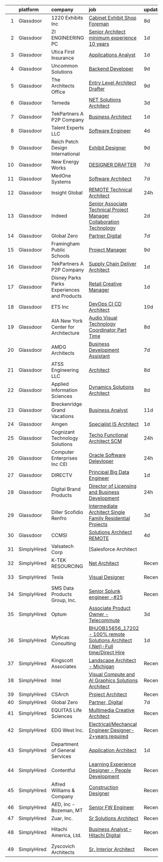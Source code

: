 

|    | platform    | company                                      | job                                                                                                                                                                                                                                                                                                                                                                                                                                                                                                                                                                                                                                                                                                                                                                                                                                                                                                                                                                                                                                                                                                                                                                                                                                                  | update_time   | location                     |
|---:|:------------|:---------------------------------------------|:-----------------------------------------------------------------------------------------------------------------------------------------------------------------------------------------------------------------------------------------------------------------------------------------------------------------------------------------------------------------------------------------------------------------------------------------------------------------------------------------------------------------------------------------------------------------------------------------------------------------------------------------------------------------------------------------------------------------------------------------------------------------------------------------------------------------------------------------------------------------------------------------------------------------------------------------------------------------------------------------------------------------------------------------------------------------------------------------------------------------------------------------------------------------------------------------------------------------------------------------------------|:--------------|:-----------------------------|
|  1 | Glassdoor   | 1220 Exhibits  Inc                           | [Cabinet Exhibit Shop Foreman](https://www.glassdoor.com/partner/jobListing.htm?pos=117&ao=1110586&s=58&guid=0000018229d75fc0b4856a2a6705738b&src=GD_JOB_AD&t=SR&vt=w&ea=1&cs=1_6ced2f8b&cb=1658559357327&jobListingId=1008006158755&cpc=009A9C8147DF705D&jrtk=3-0-1g8ktenvc2beo001-1g8kteo00g4er800-b21c6ef8e0bd4fb3--6NYlbfkN0ChR5OwKRzSjn4PZW_tdiI_RimKRiFp-6lwJSLGblFx0-eNfBUs7pMHSz4G_8hfQqqNEjT2S7HZc5zf5Ugwnd38lAKfvYsDH0--fZ99Od_pFwOM9F0Vx5yUfJtHS_MTZrDheS6RmcDx0THJs_qLqdzPWaHRFelnwkQwz4Hzn_82CXSV07k9_eAwP8IV9Ql2cYzhhRyAPDNk8LdMFiRTVzTC3AGb_OQc_nwN2BuzRU-Ci1yFjTAaorp_LKvF2VP108zLbYbLfmTgU9tlAgjqlHHaAAJsf6MKqXTTlexaRQW2QJGKynU3q__yFhdzCLn8r5UOL2U886-AEm9r7LW5Ekx_w_rX11vek2MvZUviMDOtta3veArfHrhoqoc1XwSm_59ewfCoJExUYxq75R_Jw1VO_QjwK4CHnh5WWZui80NdxFlTGfjhTYwxzWHhdxFiPaARv979JAbyEMOWhwqjP9HjnAud0Cs-Y5oPNIa2jo9feJLNw1iIqV4H2UAd559hLxtw3n7KvhNjMQ%3D%3D)                                                                                                                                                                                                                                                                                                                                                                  | 8d            | Nashville, TN                |
|  2 | Glassdoor   | ZI ENGINEERING PC                            | [Senior Architect  minimum experience  10 years ](https://www.glassdoor.com/partner/jobListing.htm?pos=101&ao=1110586&s=58&guid=0000018229d75fc0b4856a2a6705738b&src=GD_JOB_AD&t=SR&vt=w&ea=1&cs=1_3d0120f7&cb=1658559357325&jobListingId=1008019211242&cpc=00118EE41D8EAABE&jrtk=3-0-1g8ktenvc2beo001-1g8kteo00g4er800-bef18f2f8f61290a--6NYlbfkN0DovPZ7dur9rf70B8KJIWgLP46ELDJBflh3gJqQaHC8Sb4BMpxiJpjoxSObfJ6LI4FYD1xemCgjkmvWW6a8xJBjtPCPUUXQ2NG8Yq4VduGZwwSvw_GCXqC5AqCPJznMU0lakOlx3gWcFLE523lBGczvfrqDjUVcOZFTwVRISHcOZ1glB-J6yUT6egOZQZ7a7nUyCrNDXQkPjNdetkAAXSWZZ_Cr0EqTgTV1tjmdssDB5RoeQ2CtVWR-GZODRjQbGExlfILEsVUvkl6mOvAUx0dxkVOc3wjtuxtX3qQkZlc9PS69geoksYLw85DGwcmwItF_S32brxSy_CsR7d5qJh0xLbaS11wKL0kjAMI3RvHzptCZr9lkdtB_tuKtsJCmNc3ep_SYS9CSAD3GZVlO65szy-7kISETEX4j1XjF2rgtPRDMWccKIcxrbicBtSAdARtrXF5PwRtWtlPkWv6hsYuIcXKQuhjyfl7WPD-gYlitIO8NBxqIWTUNhEK2ckJK3Jt2bKYcYkkRVSk-xsHRx7jufWZHBthDjQrez1FY_J0Ewg%3D%3D)                                                                                                                                                                                                                                                                                                               | 1d            | New York, NY                 |
|  3 | Glassdoor   | Utica First Insurance                        | [Applications Analyst](https://www.glassdoor.com/partner/jobListing.htm?pos=122&ao=1110586&s=58&guid=0000018229d75fc0b4856a2a6705738b&src=GD_JOB_AD&t=SR&vt=w&ea=1&cs=1_767a3f41&cb=1658559357328&jobListingId=1008019924962&cpc=9DC6E4D8324653EE&jrtk=3-0-1g8ktenvc2beo001-1g8kteo00g4er800-7e84518c982e006d--6NYlbfkN0Bffg0f41A38_3i79455_SJDbT6jTOuxA99SAZbd3AlaUoR1nGvFOoMTLKn9jx4L-5w7n08uQxxyaXNbOZ_r_kaWJakfx4IZkHaJ_4RONY_gsDrQiWYKA-LbOeZ8VDtbEmAzorm2aYd_vqLRbw8nEasF5XEHhYlqOUTe988buzTuYp7-ZGWolXFlE9u_U--q9vUcvrJmtCMrbxj8lKbUeCKkCl60yHlqkO8GUkRIbYL6Y6LvIKbegZTAPnjQpeht6AQr4z5i7VT3b1ZDTUcHCkLOReknMte5gIoZ5Z7IWhqzv4SHb5kYZJW9YVIjdhN4DFtLx9IyyctpzkfKCkO-Nz9dzCE-US4Vtcz8A4Tf5i8XCbpyk0KDkqJQTlGIsl27B75NTAkoBwTsd6qprdW_qbSkNI-bt2Zt7J2auB6kDd91zvhZVAZacXSSXKCboPbJzkOW6llyvl9j7Cm9JPZzCrnkZVRN9YGbSqX-dkFp1RSlr_IYlaxdj5XA1t3g7T5kTI%3D)                                                                                                                                                                                                                                                                                                                                                                                        | 1d            | Remote                       |
|  4 | Glassdoor   | Uncommon Solutions                           | [Backend Developer](https://www.glassdoor.com/partner/jobListing.htm?pos=110&ao=1110586&s=58&guid=0000018229d75fc0b4856a2a6705738b&src=GD_JOB_AD&t=SR&vt=w&ea=1&cs=1_4fe780f8&cb=1658559357326&jobListingId=1008002904162&cpc=D2A6DBF304636DC4&jrtk=3-0-1g8ktenvc2beo001-1g8kteo00g4er800-b54aa2b04a64bbdb--6NYlbfkN0D5EoDI19pzLD_ZoAvoqM1-O9qeTV9KvYbDAr1-bMzVcQf2IFddxPxdEPPJGSEwxSzgFXCbmD9DPT01RneWWpIcuzmIZtQ5VurEbBwDoRVXj3NyvxrFUXGglOaqhEtZiGOLivxTI9oOO6KRhZKg-oEXNkegqYZAAKnK9lZdtNlvm8izggpcUwoGfuIkQWQk9_-Y-z5vFQsluD5EAsvVJhF8WOv66eZ5Izdh27umARl_PiT_JyQTN0c8ERRvwnKuAIaCd8sYEVxCtqPhW4CJbhaPLvrZaNuYVQ5OJh8qAM5O0fqZRvBRZrJzIwH4LYHiddipVi6n56A1hMXBB3xoAkJUXSa_PsTX6eUZ67mtliL4lBLEWi-j33eRncuqZDRR135qoNjT9ULFaCtADH5_Jd5GQcmiVa7zfDGoV-XsKkafTxuz53qyZBPv2kNMVaScoySC6StGnqIkYLnmaV01XWJI2ozUfn0EsnOM3onWDqS_gGnL3UG_p3qB02vuQBAdmj8%3D)                                                                                                                                                                                                                                                                                                                                                                                           | 9d            | Greenwood Village, CO        |
|  5 | Glassdoor   | The Architects Office                        | [Entry Level Architect Drafter](https://www.glassdoor.com/partner/jobListing.htm?pos=113&ao=1110586&s=58&guid=0000018229d75fc0b4856a2a6705738b&src=GD_JOB_AD&t=SR&vt=w&ea=1&cs=1_1876f8f1&cb=1658559357327&jobListingId=1008002729480&cpc=8795CF9063CD573D&jrtk=3-0-1g8ktenvc2beo001-1g8kteo00g4er800-f1dda27ba3c1cc75--6NYlbfkN0CMAjIZiuNkZieelvDWmU8uZNthuAKSu_eJ-FL8ywbp2CXUUqSScE2qT5vy6Cv4mUhU-d6zdR_AtMWvtRmPgLfrl3w38NlI9AfwLCv69PJc2aL6bAWUlcLqlwixo_RgY8cIJ4VvL3dEZdse2vQ0phgCK6TNN0yZkNiXr0jplOAi-YTA7egnLk8_iYtQvXEdXJHXyK1cKsxJlR5xV_mcGkXx8ui6zRWXTKDmztkLCy15n015LSymb5OMhiDTQsh-uXlPvL8T7YIWbKvyNAhQf4i1tGqgp_NJJAoI864t3IGQhn6afoYAlgGyB4_jnS8sm7Smg-r9wBzZrz5Vlz1u9qUTwuu2oe-FFRISL9Ph864W7QGBiVEpC3xZgvK371DFKGHVj1ZfWcdNF26dSXmN1mRL-sUYYnCl9UhQk2S14vL-9Ra1I8j2pPOGG1KbfWgDsxKGiX-Z_iGxKKrt8RV309mhnZlpr9fzBew6tPazUBphzPcCtx7H9cSGR_DyEFntQ-M%3D)                                                                                                                                                                                                                                                                                                                                                                               | 9d            | California                   |
|  6 | Glassdoor   | Temeda                                       | [ NET Solutions Architect](https://www.glassdoor.com/partner/jobListing.htm?pos=107&ao=1110586&s=58&guid=0000018229d75fc0b4856a2a6705738b&src=GD_JOB_AD&t=SR&vt=w&ea=1&cs=1_8f5d814e&cb=1658559357325&jobListingId=1008015146733&cpc=C5C93DE40C8A001B&jrtk=3-0-1g8ktenvc2beo001-1g8kteo00g4er800-9d5d3ecab53cc471--6NYlbfkN0Cdyrb_-SYpjIsC7ShR4LTJruqxAexHI1Km_0W0EzpI0e4uRdYa2eAJHNqalXmTdxuTnp-A_6SIixZOlWcDWI90nUctzELc9FqA6bp_mnYnqkp-5cG07Ufl5xp6frai2kbfiW9ts5BzrYKatqeVXFcyqDE6lyA_GijhuNcco_YdpX6xGYn8p9_EX9g200HK70GP30kB4qCAU3kK0e_xoh8touMQjDocFeRPq4xYld9NxcbuYOes6KMOuhE4YpnG82ucd8baFzlHcV-b6C7nK8ga6dmL7xtSWAomDaBefIVZnLfM2P9QifoH90j1fgq1oi7cbwbFY0_bUtp0INnM4dnvV_5RygFrbVemG0ooIEz22a_Un7ySH-TmxVOOsbFIt2omehI5G2e27S8k9aXlqweEcmHWF8CRTXMaVTMD0PmZy1nTnRIyzz1rJUa8Tm7hAT_nVIBQrY26zorp64xLzQAd4BJb_FyeZr0OPh6jXRXxXR4fIDETBpkmhsXLKPmyCBaWcNZNiL4eTg%3D%3D)                                                                                                                                                                                                                                                                                                                                                                      | 3d            | Remote                       |
|  7 | Glassdoor   | TekPartners  A P2P Company                   | [Business Architect](https://www.glassdoor.com/partner/jobListing.htm?pos=115&ao=1110586&s=58&guid=0000018229d75fc0b4856a2a6705738b&src=GD_JOB_AD&t=SR&vt=w&cs=1_836dca6a&cb=1658559357326&jobListingId=1008019293684&cpc=5FEB1BEB8E14EF52&jrtk=3-0-1g8ktenvc2beo001-1g8kteo00g4er800-d442eb003966ee14--6NYlbfkN0CHpOIvs3qZo8sagDiUAvu-_P6y0GixwKP-GGMf9GPFgZwW1N9K8rceHdSLs2uRMTQGDYpeo6DIURCf00wWAx1ZwUAXYXvfHI639lqKTT526H27FKkosMHOX6zkQWVAq3pzP4BqjFD9CnmPIRPxvdG0caluNYfsiOHpwlvpWe4HxSL0XhiHup4A8b1s2WYpsUrdXiY-7KihvsLvSt327GWqeVe6F4QJB6PhBGTni61FClpRpvIekDuqFTEuvR28kl0g1KCERVJay7MQ-5cCLcXYAep_blra6POCply5o-0M_o4PKhFHKY4pd9soCXHPlpCFN_QUHCTjZ0JQUdJ3N_jSJy2U9QWX_SS84BajxpDDQziRr2x81sP-hUwqdE0ummABYfoSQPjKY5VyMOIGQVDeW0XWKYdd4bnmj-vSLP-R0-cXcE7s910id5_mHf4eDY0XD-VQJhAjg6GlmYayVlfrqOqGF4jcL7DDHu0wTjgbTn5K52ORPitoJ8vMTwTCJhP3Et7rbigpm_5SncKtlU1Myx0stVYIK9Sq0wK5TDIGx7thJ6DQ3qJmDVN4JDOkKKynHP4MI3OXHM4DU5hO7wWeeqhfFkBN9-04LT3UWHyOdUFozZjE30ugnuZ8lTlJ8XPnF-O5J1UORS7CTowdT5pxy4jpJAUMdCMuLR7YXCU-jiaRRhBxJAuDQHYZJNGjdxaFhkjdXaPUNDP7INmCZgdCxVRIQCHqW6vUksoQvgpDokZjUktIPk-nG3VR_N1aVu7ZHYtLBpcX3ydLcNi2ZDOAR8AHhBDXYdoPUpUoM1Y1QyVJ5vOiYyzgRRVISMfL_O-w5FCnwBOrGraDFL6Xu04GrtlN5qFJhqB9wCBTecq-R5X-4Q4QI5FK)             | 1d            | Miami, FL                    |
|  8 | Glassdoor   | Talent Experts LLC                           | [Software Engineer](https://www.glassdoor.com/partner/jobListing.htm?pos=112&ao=1110586&s=58&guid=0000018229d75fc0b4856a2a6705738b&src=GD_JOB_AD&t=SR&vt=w&ea=1&cs=1_c8f056f0&cb=1658559357326&jobListingId=1008012280575&cpc=CA5E2B5B7F82281C&jrtk=3-0-1g8ktenvc2beo001-1g8kteo00g4er800-0cd020f5639af4c2--6NYlbfkN0APToHrk7ILONyRglvlT3LJMO76dZGJsKlG8WQjsY8Cq8sfDFa7YMJqRZHf6b2fauPj3gZezhjxLT-DuF8vZLuwZEnCyZyfC0p5bF0vQqRueZ5g6y9ftlcz0pgUK_OLAJo2_BtTYO2dEmzO9dTtdhpd59vuAmmznlR7V5veymu9VT_zvjua12vKew_2JvQ3oBjaCiqfJE3XZTUFmR28gO5ia1UnYlU1RU4J_5MXgpwtf2_FH3DZ3okZd_k0uBDNjOVx11SdyzGjuWqQWpkxLkRoCSMokb6GRp2duw1b159c-9XAWLjAQB4F-_kmSkTjMnzO61u30tS_ewpGutcbg0KaAyjj2IcM6IcrUcEVMDS2zGYIGY1Y9QFl_VEG9NJmwERsE-xpYLpExF2CZp0rVpu9srweCXtQKfzGLxwzEkNURqFVRCq4_5oAbwOtLfEISHtJuWWs7aLuUxV86ybCV_RibCITNdp40r4ZqfunjPdyTu3oekqa1rBRkzwFiTKsTwy5xRLjXPsK2Q%3D%3D)                                                                                                                                                                                                                                                                                                                                                                             | 4d            | San Diego, CA                |
|  9 | Glassdoor   | Reich Petch Design International             | [Exhibit Designer](https://www.glassdoor.com/partner/jobListing.htm?pos=121&ao=1110586&s=58&guid=0000018229d75fc0b4856a2a6705738b&src=GD_JOB_AD&t=SR&vt=w&ea=1&cs=1_44da5d5a&cb=1658559357328&jobListingId=1008002938812&cpc=59DEFF8D475298C3&jrtk=3-0-1g8ktenvc2beo001-1g8kteo00g4er800-3b5b7d28d0157a80--6NYlbfkN0AzDkwE1E6nFtjvvvc7BqCxawePj4p5F5Tpa-icpHS7yI1-CjxT_KXQYOVUQT_0dY0vCULujJzTncjbwiIzoH-koxOr7zJXgvIxjTsITWJ3JeHuXqEz5NuacEMkK1_BWBvQFI2sdlgpm-v1MDJ1NMri5mPZccDd5YL8bESDpYGHhCBSuQ89nx4Ag7HlTKZBfmZxP2259Zq0gkm-n7a3yyeb_D2MpEblsOunYSpoCvTceJlFpfzD0UVRJXWmbK9lj6iCnb2Z7WnRUvRUAnSrLkYSq_4RqdLQNrCPRASDSlm5tudjfdNFV6VfWLyRLCmkjKzHPT8JJxVBLiWizv5JX4bO7tb1pFirqgtLokiqqnZbICTpKM3rXrH5NLhAUeENEdywrF25GK5cKcEt1tR4YYcKiM4FYx7QJEyF_oFgZnNDZH59aIGJ6EmBpAmEttWDH8uZMZb4QZqkujLiZhub1aBcykN9DYAHVcCz0E_tFnLnh3-OeN0vsYYh)                                                                                                                                                                                                                                                                                                                                                                                                          | 9d            | New York, NY                 |
| 10 | Glassdoor   | New Energy Works                             | [DESIGNER   DRAFTER](https://www.glassdoor.com/partner/jobListing.htm?pos=119&ao=1110586&s=58&guid=0000018229d75fc0b4856a2a6705738b&src=GD_JOB_AD&t=SR&vt=w&ea=1&cs=1_c9ac56aa&cb=1658559357328&jobListingId=1008008587077&cpc=7095061949A44974&jrtk=3-0-1g8ktenvc2beo001-1g8kteo00g4er800-63afbff12434c86d--6NYlbfkN0Co2mOCTdSb4yM6dAqyqlKr5unScLEVDs_lb1B4ncCrDjmC2hJze64mf_VpEUq8UN7PBq-lUrN7VqaoyFr_BenKVl_OoViztK4fyhXnQaNGtARduA1aYVGXRUPbgmU8Mp9ZYZEMt2qVhdNt7KkxAr5o-x0DH4vQiPf2V3rtEXN_QD4po5oViIDTyrdqSxxAc7eOdFadN4yMwqlr-PLTC4sQVouyK8oP4ZB10yzS34SfSz6LR6NoVZOtpwxOqz8tnOR6e5DoWIEj9xSWGYwXHNCGS66cWjb8HysTaA37CDDrnQCMrza4YkbmIXPwkRzq0ThKTEvHFmUWszoka8_brqNxJyezHiQONF9pi0kBeynVpsRlkJJUfRyzGU3YAmoVLnNbYdF5CC63u-65KaK9NQ0-pX6F4fbk-UTpXjQcXuDfbUNkT9HVplNf5KXzYkRvn5sQYF94R1uuEZzKB9zEX0PE2YR06Lzl2fOOqHCpkRdKMG-uzR2kuZMSnRIYjVAWHJo%3D)                                                                                                                                                                                                                                                                                                                                                                                          | 7d            | Farmington, NY               |
| 11 | Glassdoor   | MedOne Systems                               | [Software Architect](https://www.glassdoor.com/partner/jobListing.htm?pos=123&ao=1110586&s=58&guid=0000018229d75fc0b4856a2a6705738b&src=GD_JOB_AD&t=SR&vt=w&ea=1&cs=1_8b722d9c&cb=1658559357329&jobListingId=1008008635922&cpc=B101C867B3EF2D75&jrtk=3-0-1g8ktenvc2beo001-1g8kteo00g4er800-ecd4000b2ab4a744--6NYlbfkN0CXwof5LomhLcUddfbOomuPcoz8u2LDfp0_776CY6qF2_KW0RSHpts3sAHokYUHiDIbxyE6vyAE5MU3MWn86PDR9Um2pm3Bx1olVkllrWA1FGoMwgaltOdvREZGC_P2VWriAuXzaeNm6si_2hi4pkon7mIynMj1sJLByH38TXOAgVJTmdwzJzvvK7TXbae6PMZOtMCmBDZFyXQPejepUeOy8YUo74R732OfyiuR1RjEXQ4JMVz8ErhsZwZY23Ztenq8s9Zzq4o6t4NbyQLpjw37Nhfs7lYBFm2fe8VZCxbbDE7gx_kU9nodfnEJKX-C_3j-jZ88v45qoUEL4kt370A-7j9YWRQS2MHX3x7_BFOERTLN5VA1bbo38qjXmYIrZPAwm1CC_JMhzBZ70TVohYyUF5XXMUEFC1x6RjEsvcAL_PL3tolV9l_xfZCgly1dsh5TzOdinzEAxcf5buhgYr7cAhYp2n8Eg_NF_Z-9VWpuzAcdUl90y0hLVZ_vvhYFeJw%3D)                                                                                                                                                                                                                                                                                                                                                                                          | 7d            | Remote                       |
| 12 | Glassdoor   | Insight Global                               | [REMOTE Technical Architect](https://www.glassdoor.com/partner/jobListing.htm?pos=129&ao=1110586&s=58&guid=0000018229d75fc0b4856a2a6705738b&src=GD_JOB_AD&t=SR&vt=w&ea=1&cs=1_680daaf1&cb=1658559357329&jobListingId=1008023450111&cpc=334ABAF5D42DC775&jrtk=3-0-1g8ktenvc2beo001-1g8kteo00g4er800-38e32b10a68fdadf--6NYlbfkN0BKkHZu3wF05EeDimN_p6sYpKCMArvwa95YdH7UpkaBCnuUCEKHXotS0_EwbLzIjYfBxh6X2qHKBJJgK3GUwRr4xzC4naxi0aZb0f-8TQwRo8qHWQUX5Bq09mUANpyZqKxXib2PO-XS_dxOGpCKJYbiLRqB8Ffdr1dC4j3QSCEJPvBDXSUaywK2-SvefcnoPHh5CZaHRsZ5QZ74J5UTCapKcl46bVlnDULwh3HzMnWyUaXEx1XL2zswgS2kQuQVSGe_Zcf9IUQMtjJhDNmfaYVOYIexq3m1lAEeRn9V56nC4qyhFJbW-4lY59AxddprZeRH9xrNR0wMnfJm_M3Wgt-uXQXmIdXt8hpBu6ma4SjFwf46T5TCYrxjXX1Zp7XTDA-4NFudsnduKebLYr3xukv1_x-pzADPDuaovNX7OqNxUTn8zY12SCNjHjhjHMpSNgVL2clRjiv7AraO3Rjd6q41TJa20Gc40uNKix7cS3Rhp9uzuhgeYLDOgFNSHDe3PNazSZx7o2ioNTxBXdVu82on)                                                                                                                                                                                                                                                                                                                                                                | 24h           | Remote                       |
| 13 | Glassdoor   | Indeed                                       | [Senior Associate  Technical Project Manager   Collaboration Technology](https://www.glassdoor.com/partner/jobListing.htm?pos=126&ao=1110586&s=58&guid=0000018229d75fc0b4856a2a6705738b&src=GD_JOB_AD&t=SR&vt=w&cs=1_8da22fae&cb=1658559357329&jobListingId=1008017405020&cpc=451933188B21919D&jrtk=3-0-1g8ktenvc2beo001-1g8kteo00g4er800-9e11d6f10d27da64--6NYlbfkN0CiRNM7CVr8YueLFKlzwbFWI0o7IjV438l4sVrvKZ0flpURU_mqoI8EbMIN5uoRBAiefrMMXeuXmQzaIF20EvwQzscAEpsYkC2i6CF8QxFpuwMxyQE6l_LNPSPvDNjm7ZWQtV7rQjy6Q2exjEnDdcEoogfHTjieKHk45mEDsuJ07YwyY9iONzABGx8tzgF-4Z_XX3uJsdxMiiUER2RjOQSBwz0TS1FcqR227aK5clTcqpywk654LpjBu42b0j3a5D8z5cZhSdbhpSzGwcp8MD0kHQBFS1cZCaZ2oqWZ0o7cuZiX18ps3_RZl3joKn75A3w0tD0HB_yp2hummZNQJSWR0dOKT54PnR_fIXu5QGDdM1fttpxBr7WwcOYltTSXUBjvhf0YA83YQMdi0MhVCPtiuVOGSgUFMR3SaCmuNtHbosOWw2EUpsajCBgXRfqDGdkkPt2XGRpYi1nJmNORw6i5MXrZSDy3T55Aq0-1uEsPm--KlEqTjbqyJOvxncSKAPJeqcVTP0N-Wg%3D%3D)                                                                                                                                                                                                                                                                                                                             | 2d            | Texas                        |
| 14 | Glassdoor   | Global Zero                                  | [Partner  Digital](https://www.glassdoor.com/partner/jobListing.htm?pos=114&ao=1110586&s=58&guid=0000018229d75fc0b4856a2a6705738b&src=GD_JOB_AD&t=SR&vt=w&ea=1&cs=1_c1ee42b6&cb=1658559357327&jobListingId=1008008395019&cpc=BAEB662971763A76&jrtk=3-0-1g8ktenvc2beo001-1g8kteo00g4er800-e6b45861bb4133f3--6NYlbfkN0DehRHyDblLCuCrMSeX7_nzd9fRBVNdZzCABRIai5ML0d4fKtcVU-aBETAnTMocVn805xa0h4kwMKj_AbacgNWfVAAwROG7xt29NWouxeruHJWpCPQG2R8JzxI-42G5ApyIi7Iamsle4KDzUwXOx-a0118uUaekgZWEWLKQHH8AaeYhEHwfV2Dn5EJvvaXuejUJ3TJVDumAOgewHoqBoxDFKRy1n65eEKbpl73DFldfdHPM9IpS9t1-SK0YVzA3g0ep9kpv14c_VKYZ6GP8g5aMmRIodjYmxswqANE_Wnfk-KTkb2awbSWW90FbKu5KGK34etKzBQyk8b6roDblc6DFGVe2-AocC3TuYMoEvYXtLQrLB9bwtv0n0bf2cAzBmHJP1XpZd9B77lRh12rFPPPwXuJRERRBSQhGcpeWZhyP9afX3WgU8qRxV8h7120QLCutTsWH31zNqaIKnvI_4wYJ06bg793ltqHhCveFa6OxGS74gfh8Lx6P)                                                                                                                                                                                                                                                                                                                                                                                                          | 7d            | Remote                       |
| 15 | Glassdoor   | Framingham Public Schools                    | [Project Manager](https://www.glassdoor.com/partner/jobListing.htm?pos=111&ao=1110586&s=58&guid=0000018229d75fc0b4856a2a6705738b&src=GD_JOB_AD&t=SR&vt=w&cs=1_1ddb3933&cb=1658559357326&jobListingId=1008002453767&cpc=F44B5BD681589083&jrtk=3-0-1g8ktenvc2beo001-1g8kteo00g4er800-b64eab242e7109fe--6NYlbfkN0C5-p1ek1sSuyDjpvPBUY0H4FImp6Au0fUXYecJltu0TUQZKG2-14lo5GnUW_aCkvoGrTDXdB7eNYyPmSc-Mg02GOe2SMqyTqs9d2TPnjb9yHsCbm_iSatOe7VhQWzGH3gdpJFUmay65Qo-KIwQMLpARNZyJQtzgMGRwKZhht4k8UlLZsL2RYsu_5OInoVoaudzYqGKc-n_rYHGCwXxVCStrjHEQ-Jag_48NR9xv9wm3LAno024rlYr61mvIMvs4zG_-Em1LQTDJJiunGdMqpsm0jDsBk5FMApvQE4UrfqDJGnsdY_Ua1e_tUZEMaKn6L_76OUPN8chdN9zVqA0U6tRhcn8e3XmTyRStTEIEZn7gSzkKKEXVGukfRknXoIgaWcDehvWPOsX78EusyOwtiVhguG9_2T9AGDdigaCFZhrXWhYe0ML6Yrt5X8T9qC_ag7CjZ70QvyfCGqR1-8WzrD1Z7R-bsQ-5rRMANP11Gkl0_g-HLEsYj2pOZHUf1XnQPpeoBKbzfBtNQ%3D%3D)                                                                                                                                                                                                                                                                                                                                                                                    | 9d            | Framingham, MA               |
| 16 | Glassdoor   | TekPartners  A P2P Company                   | [Supply Chain Deliver Architect](https://www.glassdoor.com/partner/jobListing.htm?pos=118&ao=1110586&s=58&guid=0000018229d75fc0b4856a2a6705738b&src=GD_JOB_AD&t=SR&vt=w&cs=1_f5b95fb7&cb=1658559357327&jobListingId=1008021477648&cpc=01657B10174A43CF&jrtk=3-0-1g8ktenvc2beo001-1g8kteo00g4er800-27439932574307c0--6NYlbfkN0CHpOIvs3qZo8sagDiUAvu-_P6y0GixwKP-GGMf9GPFgZwW1N9K8rceHdSLs2uRMTSO5Bh2aQXVhwDvA4rW7snUw1UULqLxY7MCoFNGOCSSJJK6Mr6YQoOQKW5HVDQofYxjrT4riylATXdk_HomUB-DVUAknACDxWFDSBYjqVqX6xFIfO59k_-wLqbgl0mJBw1zgzGUlxHgEMgnqfQxZbjgnW_5RodauWABoR_qYTcSPxh1FzPI_hP_xHqhRmmHM5eRHo5KjWr0KpV7eivrplNhF6R7NKf3_3Gyqk_aldakkLL5xuIJlyOJ8Yo9EKCydooHpGFwv4DTkqSYAm2h-HeHNVw6qHKuJoX5FCmVmoZIG3y_uqFSyDsc1c0sNDpLnsC4Vn7sXQrr8lTOWxT1pNjxM4Gnzo9IDWGjfmJMHhvFjJ8PXnNCbjETXLpPgjJoOZNlDQjdOBubIQ4tcXPaL9McFMpE0UUe00mDZlJLNoqTv7a2DdY55rvygmEif4uSSsBMWbvNZg8WuVZdjEcdRtbdkOFyeWD_8-P5iX4EWGNqGFUzS3n2jqg6oYTReiQ-pvwuRT2ybMjYawC1L3Uh71KizK_EsEGUl9Pm3tKhzjFDes__UO4e9pOUiZqmturrCJIBomp_yapfAeoZnofl9lKPWCcDU8FTl4r4Ky3sORcOE_sqbLiiuhEwW2br8P3cGmiTH-j1Not9Gfj9SDn8sUWM0JFMHUTxW4sa6CHlukkNVYWDqJYVf8x3D-HK7xw-GY3lmjQYH_mHg0Xrle78RuQJI4FSP80pwObvips0fjkQbxxpnPx-GhlWVGMsvVFy276S_kXDmBmM0QfhqcqA8x_3e3cZVGO4_YhdRdgYcVd0a3clDlLpJQr-) | 1d            | Remote                       |
| 17 | Glassdoor   | Disney Parks Parks  Experiences and Products | [Retail Creative Manager](https://www.glassdoor.com/partner/jobListing.htm?pos=124&ao=1110586&s=58&guid=0000018229d75fc0b4856a2a6705738b&src=GD_JOB_AD&t=SR&vt=w&cs=1_d6b85ac0&cb=1658559357329&jobListingId=1008020678129&cpc=9DC6E4D8324653EE&jrtk=3-0-1g8ktenvc2beo001-1g8kteo00g4er800-ded52ce926d0ff4a--6NYlbfkN0DAFTyt7pbDCC2JPO79CSdi1dIb81yjczP5qsKcZIxgiRd1qisRd4re16D_VG3-wzXTZERnuYegXtPCRRbKRQB-NcMQwzeni2P6pfaqreZ6OwBsAgejJSNQd6binYGwRcifpNVsvMuNdZ_D9J54L18h74uJKFC6FYE8YQ-Wj0YOLwWqE8kBPqRLUngGarzKwXNim6s-HYKoemH6ZQFiVO4e2oMKD8ySSYyzr-Tbmp-dqHtFgsIPJ2zM3j46tvw3CjpnnIgzP0qOhGwm8t-n6Z3WaxM77Z41gnZRxb5k9gF6ssdIiUhzBm-AwhBX5iV-3ZULwVIyqFYk1-1b-52EXFIYriZunXw6aJYuSOiNnTcMi99JmSqwnXYEP47HnuBHols7eguYtzv4QylNOa0vVWpSLbR4P5hTj8tiszrwde5-ILWgQZ5BtU0W-mynUFbmHJ0%3D)                                                                                                                                                                                                                                                                                                                                                                                                                                                          | 1d            | Los Angeles, CA              |
| 18 | Glassdoor   | ETS  Inc                                     | [DevOps CI CD Architect](https://www.glassdoor.com/partner/jobListing.htm?pos=127&ao=1110586&s=58&guid=0000018229d75fc0b4856a2a6705738b&src=GD_JOB_AD&t=SR&vt=w&ea=1&cs=1_1e897fa4&cb=1658559357329&jobListingId=1008000375482&cpc=217C45A42544DB93&jrtk=3-0-1g8ktenvc2beo001-1g8kteo00g4er800-37a3211aa903718d--6NYlbfkN0CdNy9g2aZANdx64tcJyvWC4Dh9hlXtf0GcMh6TvyMiE6AIPqQPqecK_sZn2J-LffjnMSbAE_P_bUFDEAaMunDn1pMUJCQSlLunbuEt46txfA4CWq9Ret6sXnYUgmQxCrfxe4ZDDasKL9-r_hOdEt9sQOn_pErPom0VxMxwOOEBCD0Ax_k7QheXyqQH49YrdTP-RclZ99GlT5YWIH7ipJqjdKZZV-9Cd5ghNHmhSmGC9VX9iI8B-FXPqJUs4f2weXlyQ7aIpDYdtvVLn8n4iiSWsjclt4PZLfJzzYdrCnUnertAH80sebIk0ugDQ8pv3nDxXzAqfDU9RQbto6nWf8E_NYy1gOpheGsyoffYS0nAlKGn6N33ZsNR21j20Gm_ooQ0W75XdL8_FVZtEmXg3C2FAGQ0LnbYAW8rqxv9J_UbJ5-rVyKU6lGsfb9JKsZxKP02lrAnUMDqKj9NyBnjxkZB15xwC6Ayz715p9wCTZheR15hIPw94GUDvDQ5UyAzTveYisjIpaAeAg%3D%3D)                                                                                                                                                                                                                                                                                                                                                                        | 10d           | United States                |
| 19 | Glassdoor   | AIA New York   Center for Architecture       | [Audio Visual Technology Coordinator   Part Time](https://www.glassdoor.com/partner/jobListing.htm?pos=116&ao=1110586&s=58&guid=0000018229d75fc0b4856a2a6705738b&src=GD_JOB_AD&t=SR&vt=w&ea=1&cs=1_d728726d&cb=1658559357327&jobListingId=1008005412104&cpc=44CD5376B8534B8F&jrtk=3-0-1g8ktenvc2beo001-1g8kteo00g4er800-9f7e938f05ae3998--6NYlbfkN0A4hgeKHdLyHgzaskNEvl2xXMVaueUT71iJOYpLYISQUHyZh2WxViHTlj9Wub_60nmkxSAtQjnee00fLm9FQ5Rn-NrRvomallKfPxN9_W9Z-EoaEzzASElKlk3PoTZ-900ZzshHrIsjXWYpFoiTJAAQk9Szo8Hz3ObWNzUKtjBU0aDU6bVgqWI-BtpzFiSMFmSor6BQAi6jGfEjbqry9a48KCzZs1-fdqjvgoOW4yasqjH1Ivz8M754eoc_5j3bRYWqMhxEqMnUx2ni2qnBEBju60cUDMhWb2Z7VtJsHIYpJV8-OgKdl7gd5CT-PDPE34LLXf339OOsefA_sv-nKTSEMMzEDa0UElJXD5BFyteeHJGdOrmDkw34Fm568o3t_VDl2i_FNIiaPwjIi9bdJs3-XjrADgZ824gJiVSs0Jb7ndKDOfZLou3s_qShYMinKOyZdLKEbZrPeI4z0l_gDj6lC3kyIfGNzFybc_Tsh7YnczOfq9y2LEy-UktSyDUnfXv9OtBEU-lAt7UCiVIMsv0v1nfGrRdwwGs%3D)                                                                                                                                                                                                                                                                                                                             | 8d            | New York, NY                 |
| 20 | Glassdoor   | AMDG Architects                              | [Business Development Assistant](https://www.glassdoor.com/partner/jobListing.htm?pos=104&ao=1110586&s=58&guid=0000018229d75fc0b4856a2a6705738b&src=GD_JOB_AD&t=SR&vt=w&ea=1&cs=1_e5705299&cb=1658559357325&jobListingId=1008007866350&cpc=38F37AD15CEF5942&jrtk=3-0-1g8ktenvc2beo001-1g8kteo00g4er800-1aedeb569c9e0422--6NYlbfkN0DJjgusqEaUlLnLdJwDlw-WvSRJopC672j9kTHdw0Gr4s8tu5oNO0vJERVrjnh4_vnusRR8s9H6AllHuzhDYEjqZF6hyuzGOdRpTmjxvE2HmLbT0TwVzumwmixQIlWRw8Y_bzZVjjzj2K6eFVMwVzL8TdrN85sVkwfP3ucs4DBG01B3lg_ApFiarBROehEmBrqnJVwDU-PMtRVgNiAUae91kWSazdwJBvg59aaIkSKwHd5BA79XAPtWXcBGqZqKNZ_bawsSWuRcu1rqHO1QgK1bigvxg1OG2RLzy3vEnmdsRR2Asp_duBb-YvjTSwjlEHSGvEHjAza-wtG0sTx2f8O8DlJ2NiZtQOu4QoVOqKeHWDoIi9ORnwCBmzKFIZ1gRSWGkkC9seEfgXVR6unoy1AAbnDAoBvXp62KQNeOnnByc1gitvD3No7b2fF88wU4wZCfpMpaMBe5jTz-eFpf8Vbay8VSowUjUdgw8wTpKhUkc0OAYTVMBZxMnj-T3xKsFvOamabuZFLL4G_VkSGtRmS4)                                                                                                                                                                                                                                                                                                                                                            | 7d            | Grand Rapids, MI             |
| 21 | Glassdoor   | ATSS Engineering  LLC                        | [Architect](https://www.glassdoor.com/partner/jobListing.htm?pos=105&ao=1110586&s=58&guid=0000018229d75fc0b4856a2a6705738b&src=GD_JOB_AD&t=SR&vt=w&cs=1_365a39da&cb=1658559357325&jobListingId=1008004631253&cpc=91A66587F56D6347&jrtk=3-0-1g8ktenvc2beo001-1g8kteo00g4er800-c12c5cd50a88af39--6NYlbfkN0BqeDklZlbfDFppaKfGseR_542eCQq3PPcLWOFHYgM2Je45U22PmrbNZFVMjrhCf4hlp8LhTfiPrlDEQe2EIGRTl7NzpZFBpTFzKh5b81oLSZYQq9HPHpfcdcCNEpctmcCPxc5c3fmxEaf5XjE5wPBrNYZuEEJZ7MjAlZ7xpfTKSf4emRD1r1jbQtOwyxK5fxbZO1yGtY9MW_vNx8FfqyHptZtlGglvODBZrTrmBfzjWcHiKPrNek-y6yX0oe4UK_zElzGweElrp3IhL0Lrb4w-m5PZrHAaa1mP9ZCLzHRpgM-ndKVE7AajuhOPNiK6SGg-38MiN_IW8WUpiBddxE6xphH5IdCQclS_zfCn0FfmV4nIW-zpgAEPygl6AYv0n-7T67LKNg2UBn1kdTMY2rU5BIe6bVseWV92g7HnHJuik6nW-hQ4mg0q6pKlSTmF33e6Ji18A_1GKB5l9DKm0ba7F6fSKghKqWmK-u2GTaDz-KjQG3gfcqni0G7KG0ZaLK5uE5RV1yQfvaVX3BfQjYdfTY8KCa1tQLooNah_AH8vlHo2nH2IJAdb)                                                                                                                                                                                                                                                                                                                                                      | 8d            | Birmingham, AL               |
| 22 | Glassdoor   | Applied Information Sciences                 | [Dynamics Solutions Architect](https://www.glassdoor.com/partner/jobListing.htm?pos=102&ao=1110586&s=58&guid=0000018229d75fc0b4856a2a6705738b&src=GD_JOB_AD&t=SR&vt=w&cs=1_e4422e8d&cb=1658559357324&jobListingId=1008006589763&cpc=CE7A661257FCF332&jrtk=3-0-1g8ktenvc2beo001-1g8kteo00g4er800-5f4b64f81f624c05--6NYlbfkN0ASMdfvcXrOvx0IzM7imon6o_FiFaWeNkPsJ7XU6uMPaGXUbAqlhdb77DHJ1TzatUMWx5Gu-jyiM_t_bksyhNUVHqYkzXntR-HdimbiABa_zueKiX7GtDV8feTgE47V09l4zBUhYdTtLE1OvxKKmLSIHqlDfOmI4PcDuQheKEkUCzwuBttvrcjOALBa2nx08i2dmQpjOLIddlmgayP5CkCKyeBjXW2irHrzA9myFCNALSZBqiz62lZyacixds8AXAE-GP7H8aiYjILfLnsB3PurrfEabmY4e1YksUBYhtAnFuLc9FTYSIfHlHV688szDWyvVmsRRhCFkaHJA4_3zTq4G8kv-PRYBMccWb9a6l-aVG6kV9y8-OyqvkFb35I11V-gnSsB8aZ4INZ3Zeg5PxCtsJLPUkaBTGyn68I_PoNazG6_Ee6Naj2QJz5MgQHvknEeWCb4sClIVEsroqMmgiFDK2kNZv6EgidgwSjtB6surw-uMMjMiyq0omSGVqNDXU_Xbf_B7SWeJdyRdZuWG6Kj9f6LJs1RydvYDIB85ePMhFVkd01CwBNhsMAOTrFtMsAcSHVUFLx5sJnlfrahoT5iHVleUrU2RgIHouBjAO2EvgHC9nYUeedK28qmooiPP6Xd-RZimTqiSydzTFv5_B0nH3ww2jz7Bkr2YSydSXHEsfKABDvX-HJ-nyf845GZI8O5EzUH6XxKbkjHVo-PSFfj)                                                                                                                                                                   | 8d            | Reston, VA                   |
| 23 | Glassdoor   | Breckenridge Grand Vacations                 | [Business Analyst](https://www.glassdoor.com/partner/jobListing.htm?pos=120&ao=1110586&s=58&guid=0000018229d75fc0b4856a2a6705738b&src=GD_JOB_AD&t=SR&vt=w&ea=1&cs=1_62113ae2&cb=1658559357328&jobListingId=1007998082794&cpc=9952A63AB06E78AD&jrtk=3-0-1g8ktenvc2beo001-1g8kteo00g4er800-2e796b903f87937d--6NYlbfkN0As5xl7xgKfuyYIOSGK71IJv8t9wgcfISggchugm9FNlXli6uIKbT_ovupCyXVGT98LyrHkcq4RQDp-wPvsnWhJPknYn6d-k6mid2G2rU4g93i8EzVaOB-oSQjfhl0FXGCIN_kAIRC43xzlRCG-8pIG0MTvzjyoKbuVgzhTX552b3zklg1Aa9Tflos6Bwk0ckKT7idet0MUUId2RMZqFBe4XqVQZK_OBYrkNfwWZwGCNerJSslSEVVjBCydkd6Jtjn7gqbT_yO1wEslrE02egNEtIUFydrwj_Sy3xXo8N30EsR9VvFEE0bo30mJHVUUdi4A8bhmLx42Pau5L-gK2xOHwDVUyNkwW3GD1Nrh3BQKo3K3OSTOISdNtiGHHW3ko3MJ4MtlQcYfxFkW75NQzsGXkii7ESGZupcuZo66Fp-Elsab1_tNrPCK2O5RieWcYZW_u0bcpRuAVkMSNvpaujVPZaKeEsaSW2tvxYrCNkIl-E8dgitlDNWFk8-irVIXlF8%3D)                                                                                                                                                                                                                                                                                                                                                                                            | 11d           | Breckenridge, CO             |
| 24 | Glassdoor   | Amgen                                        | [Specialist IS Architect](https://www.glassdoor.com/partner/jobListing.htm?pos=109&ao=1110586&s=58&guid=0000018229d75fc0b4856a2a6705738b&src=GD_JOB_AD&t=SR&vt=w&cs=1_8d64811a&cb=1658559357325&jobListingId=1008020100921&cpc=CA43532650C61C38&jrtk=3-0-1g8ktenvc2beo001-1g8kteo00g4er800-b5169c949fb0ae0b--6NYlbfkN0CIUeJpEzyM0B3p0AXyo3kKlc-igp2M99DsWp4fP1XiztXSThGDq2v_kpbktS2PziJwbsBcb5wQB1Yahegx8HAm1-dejI6xyL9xfXE5PFfNdSw20bvCLaW4r4cxR8jl5O6sQ0MZO5qTKpa2zg-Bzs7iBfwpDAHK1Hqh-MeujzEcEvCTApT_7mJOjxBUbD03yEQXCXwFdxzxStKR1YCV9TLXqEbPFMVzKxddlVW1xA3Y-PN7NrT0s9eWevDy1fLNudj6ByxJtB_-h30lBymPscP_Nw4yvvMktASPOUBMyHY4oIXeUT1hoiim8oXOkG2i_BmcS14ZK2CuJEM9kHIqtdyZ_TCOhc9w4-JciMsy7BHl8G9drPtkp2h06LcLpAZfMNv25vO1dLO8OGyNl5AHREbKuZACR_JasHnDXgjE6QCgHxZODhzOJpv7QlYwnjRjRdZ9shDQJROcoH0vnTgHl2v3wi1rQiu2qQBQCilgXJUSSrY80ssWjMCsf1BG4L5gZt8NfaB9OlvmGq_xEWr9DefqWe9hDFKAF3jEBKAcHkPaMA%3D%3D)                                                                                                                                                                                                                                                                                                                                            | 1d            | Tampa, FL                    |
| 25 | Glassdoor   | Cognizant Technology Solutions               | [Techo Functional Architect SCM](https://www.glassdoor.com/partner/jobListing.htm?pos=106&ao=1110586&s=58&guid=0000018229d75fc0b4856a2a6705738b&src=GD_JOB_AD&t=SR&vt=w&cs=1_82411036&cb=1658559357325&jobListingId=1008023312412&cpc=9E934515C28A9103&jrtk=3-0-1g8ktenvc2beo001-1g8kteo00g4er800-94898503a7a3d1bb--6NYlbfkN0DgWDOTjUSjdL6pT3lQiEekmXvOVF8lPs3hFYban3v5DUmNj459u2k9KScRgDjchFPueFp3ej1znNJOY8zc7pg0BFlRj9-aEQ1LDzG_j7UQ16Sxnpnm3NaZHoIcgu7o2Mm_IEPXy6hSsLYfE8on8Ty-f65X_At-qRq1x7uZ_BzlgbCjCpKJ6qYw0NiVgkOuC4ojyO4Dt6_iXieieAxwdEt1pGNUlA6hCidZDVbLovlEK8msWh_EtydKRATLxcMfw8ojM9I1S7l1aiKR0frRdHyn35hL4O9TLjJ1ayhkwaN03GQgMWoDy8ONShyXfzeRKXAOs2gsbgk-AhS9Pdcbp3-EeZPOwIQKGnBybaDlgNVWR_WhsHhfYaNKB7M0Z5YHCYp40ym6GoHK2oFz-q1aL29vZC57hwNjLY0llkR8Xjfd9tZxfPqyjmG-JvVZEbvdgQWBjsSoFaHUQXZedqbTi3Vw1tphYWODiybZylgCaRqSjqKzuHNu9TYhXYfwiXe_4vk09anmyLBzpNQTY6ElV5vMj11PGQoPhJMrFow72tz6bPbZSdrPELGQYFbshk-W-Xf1udq67IfMuu95PV62PVXQPI0AsXVfvV6zne03da8-_pU6-zcxoV64)                                                                                                                                                                                                                                                                 | 24h           | Teaneck, NJ                  |
| 26 | Glassdoor   | Computer Enterprises  Inc   CEI              | [Oracle Software Delevloper](https://www.glassdoor.com/partner/jobListing.htm?pos=128&ao=1110586&s=58&guid=0000018229d75fc0b4856a2a6705738b&src=GD_JOB_AD&t=SR&vt=w&ea=1&cs=1_849cedf9&cb=1658559357329&jobListingId=1008023379209&cpc=B101C867B3EF2D75&jrtk=3-0-1g8ktenvc2beo001-1g8kteo00g4er800-bfbe6459954bb3f5--6NYlbfkN0AVVnl_N3xmP3MApcGA3sr6MLnz8P423WWILI1WvbjE8Ry71v-lom9NKs8rBQiPPSc6zEdJg6op5zP2U92iHXl-EOjAeGENhJeMoXTg8OsCaXTeM6woxsVxfhIUvnyQXXL7nPA3ZmkUhb9m4qh5mnwGjqZq0g3FSJoVHLH7nlx5Y5uUYwPAiXu0QLyEOmcwSax9mnUYsi7EZsrLEsbVPNtzmOQrO1qDpGUoDztBZzaYwh9WIShfynq_Bp8CtYfGC6D3nLK1iWkO4gUJhDu8K8yjnpuCX1I_3XCM50oznTTx_UwpB7maj7ggHLVnmbxR8DRe7r-hp47yCHn078FlnNHcpp2azRUZ618i8wvfwOHuOP8s3O29K74OFKRFGOGpxfR9tK3d_SR6oZd3qCIyM4RkfJWqKzGtRtSXDeGRbw3tSa_7Ge8fdPoAerG4gENg6s8mBF7Ovu1I0n9eayt3fNo50bgnRbAG8bzoCdqpEpBkrxX3sl9aC4hCcBaj5tFJqfS8WQGhAOur8A%3D%3D)                                                                                                                                                                                                                                                                                                                                                                    | 24h           | Remote                       |
| 27 | Glassdoor   | DIRECTV                                      | [Principal Big Data Engineer](https://www.glassdoor.com/partner/jobListing.htm?pos=130&ao=1110586&s=58&guid=0000018229d75fc0b4856a2a6705738b&src=GD_JOB_AD&t=SR&vt=w&cs=1_e928e776&cb=1658559357329&jobListingId=1008020802005&cpc=9908D8D4413DBB8A&jrtk=3-0-1g8ktenvc2beo001-1g8kteo00g4er800-a458d4ffbc62524d--6NYlbfkN0Bg-vCOmr41z5O6cL3bVFLNCmt4d7jQ60EdHBZU4QjMGyRF3OJkwwC0GQxq9DZ5KcirOA4Lcfg8PRuX6RVGlpVxFiGKsDf6WOqjfW60O0ak4UeYfSxvb1Dnl-LtbLRvNcIcllrQa23ykRPgjFKE__qpzxNull1fNPDdo_oeyFN61Trnivl11X_GUg-XEf6DEIxjW0v2_tfCNaYxexZsFr-pv5s7PJ_WzYNV52EnPZd1nEv997awBK0Oj8TZuAchg8CtZnnnRahxLkcnov0lvytNih41GZI_dKFyOmqv0OnNrLmlzFq4vo0sWIjmunwSVuFpiHpvpC-sPjYq2TaBOzVPIgbHskLo1tIB7YEnJKhIJbv_PPICiJvl4HV27KCOsxo0bw66MrTznB5kc2k_uMPotH6L4fVMpBuranaWpcu-RaH1JamTdj2y)                                                                                                                                                                                                                                                                                                                                                                                                                                                                    | 1d            | Atlanta, GA                  |
| 28 | Glassdoor   | Digital Brand Products                       | [Director of Licensing and Business Development](https://www.glassdoor.com/partner/jobListing.htm?pos=125&ao=1110586&s=58&guid=0000018229d75fc0b4856a2a6705738b&src=GD_JOB_AD&t=SR&vt=w&ea=1&cs=1_29ec85b1&cb=1658559357329&jobListingId=1008023481114&cpc=42BEC95245890617&jrtk=3-0-1g8ktenvc2beo001-1g8kteo00g4er800-73a1fff551eb06b6--6NYlbfkN0DdLn5tXN_RiyJSiFodarGZFJKa8s6F6AK0THPBWp05MQAviCpm5lNzA0DFhQRuPkTpWnGwY6nptVf4_sqDIUgGswO7bP1xOvIjLbRRuojsWD2t1-Gucm6epr2WF_ImyXnM2WUwdaZkfEiFQ_wdORzMBDmZb1JAZKjBgzhpxUwE9PM4vcPItnR7Eopqt9oo8JwKxPns3YEO3tRuPxAjL8tc4JizWBYLQIS9um7EPzRpHDz_rI2qZaogvRDJ4mPm2K9JwpzD1Li_WV5nwOPhFdxmwdhuWn6CweUSjAdtC_bTqhDx8myJwnm8IR6n63Zugw32c4E6aii_V_R5mHl-H2-FIQ3dNZD2y5f4b1SObdu1Nih4fSVWiYSTDdeJlA65X1n0SZaaEJukysab2oihcNEPYNL96X2DPVY3GRjJRoVJ9O1Gu93tPNFtm_00oSsWuLX0L5gdz2s-RdBeaforQS2w7dfHs0u7j-w7zJAs2tnlHOLLau7WVH58KVf9l2itgCo%3D)                                                                                                                                                                                                                                                                                                                                                              | 24h           | West Hollywood, CA           |
| 29 | Glassdoor   | Diller Scofidio Renfro                       | [Intermediate Architect   Single Family Residential Projects](https://www.glassdoor.com/partner/jobListing.htm?pos=108&ao=1110586&s=58&guid=0000018229d75fc0b4856a2a6705738b&src=GD_JOB_AD&t=SR&vt=w&ea=1&cs=1_b4d5320a&cb=1658559357326&jobListingId=1008015158639&cpc=33AFB7EF5A21FBC5&jrtk=3-0-1g8ktenvc2beo001-1g8kteo00g4er800-86a3ec06599685a9--6NYlbfkN0D_KRozbKJx95I3LRYgbj09bqBDFeyQG4s8tCOB31p2DLulsme7CgWcKITVV0-zZkXYkNFxWfxCaori7fJJWRa7gPPVzPwE158pmqLtxrCioqWBR2VSzAjQep_tZX3chmpFwbH1PqalE0EjyAdC7DW0Vqf9aND7wXD80UNASzm7hpvNBierm_pUMQa5392tCUNC1xm6ZL6Y-6XS62k2zPTV5XHv62jIKpqOzQzlUz19gUbWiwE42ntvHz7aGrvd5WEkutM2VnB_60bfQc7Q3hvI4W1Lt7X4amkWy1oMvIjY4Oh4whU6ik5DxSsDvEvYWVUjpJwGpkM9he3OjoGaX5_BtdjHBfhgSzLp7mPTde6iUIyrBiTOhixlffLFX1D9nG0cFTBGpWtyK1-yOduXdOsYgZUTXj0QRfDxRRs6ziXs3431sTwgftMM82ijU3-c4A_rATkJtM7jRSVh0hg1ulr2tXZ3BmSPakU_01rH3bAnVFrM_qumPIgMr6zqycWutodQYCGIJfXTEA%3D%3D)                                                                                                                                                                                                                                                                                                                                   | 3d            | New York, NY                 |
| 30 | Glassdoor   | CCMSI                                        | [Solutions Architect  REMOTE ](https://www.glassdoor.com/partner/jobListing.htm?pos=103&ao=1110586&s=58&guid=0000018229d75fc0b4856a2a6705738b&src=GD_JOB_AD&t=SR&vt=w&cs=1_cd7493a7&cb=1658559357324&jobListingId=1008013057321&cpc=BFB4F02CB12EAD9B&jrtk=3-0-1g8ktenvc2beo001-1g8kteo00g4er800-35b748e02561eb18--6NYlbfkN0CDM7tFJxw7f4ijTXeqGWcR9iaGooe3kUV-rew4lpDfjLIrzwCpRrxzU1u-5YdzlecGLVH3uWWLegBGwP4sx_oRmfDxMurLf80vSqdog0vbU2L3qMxsIvOTugx0HzyilYGqdztCBjd97Xc3f2CEjcwgoOtOnLdzh1YA826uzVKXIMVl-irzF0Hf1vBq9RPHDg8sOFHXQ1ynbWh5Bbhgo9r5dEkqHbtdEA2IY8BFY8vkmOnTz-KEAhrwZIrWGfPK8WqM3cdJEIPilEArL21fWPos8Npzt5e2TBqqZ1qPG5OYmJNyKNxLcz60RcA5Tj59O31d9d5OPivBbP-dGSoKJ8lS1G239moTXHpFQOMliJy9ztQaiCIdYSfj0vUs643kTs2ulVqym6smmX7FjXa2qfSuMP9mDMSAIfKSxnybsHe0QXAmjDPyPq5wJEphwVdi6BP-Gt1Gt8vjhZP4WmxeEyxFVu9kOoeolTV5DSAXFJwNmihZ8zRmNrrxFo8nAxcpE6hH-C13AbyO-WZEMfPn0bK9rHSknqdGHa9DaFdp6sN6iOGgN8quyfBIw4X0STZStnOvgNE1Iqn3RP4LdZNYkuKVs4SkeKAKqKIelvfvRUk2qo4P8TltTiXrJtEg5DlyiY8kipiWlbbXJ9UbctSk54KEuQmmtLF9MezacXM4Ujnt0OgjkZHbPy_fCFrRtVnFSe346aoCNezmVqaixPB6iGyZ1EkRF5eQMwcQUoJd2wCEaFqAZDTPSi16gdJGjX53xfPonz-tdfOqZm4AeiNNXnqPmk05RzzmOyNl4sVBH6HMEg%3D%3D)                                                                       | 4d            | Danville, IL                 |
| 31 | SimplyHired | Valsatech Corp                               | [Salesforce Architect || REMOTE || Contact Role](https://www.simplyhired.com/job/HCBoKmHuYKR9As7lMjq9brUzefOYjSR7bUfqneHHSO_zYnEM5JdsOw?q=visual+architect)                                                                                                                                                                                                                                                                                                                                                                                                                                                                                                                                                                                                                                                                                                                                                                                                                                                                                                                                                                                                                                                                                          | 10d           | Remote                       |
| 32 | SimplyHired | K-TEK RESOURCING                             | [Net Architect](https://www.simplyhired.com/job/1uPQilAX3V-479ff1scEi3qUbgvzFtHzO4sMIn54SywYJQnMJ_kr7w?q=visual+architect)                                                                                                                                                                                                                                                                                                                                                                                                                                                                                                                                                                                                                                                                                                                                                                                                                                                                                                                                                                                                                                                                                                                           | Recently      | Remote                       |
| 33 | SimplyHired | Tesla                                        | [Visual Designer](https://www.simplyhired.com/job/8xa7SsHkWQizRBz7HRMgc0sut82wRjL2HB4GxCDCe5d307YkKcUF3g?q=visual+architect)                                                                                                                                                                                                                                                                                                                                                                                                                                                                                                                                                                                                                                                                                                                                                                                                                                                                                                                                                                                                                                                                                                                         | Recently      | Hawthorne, CA                |
| 34 | SimplyHired | SMS Data Products Group, Inc.                | [Senior Splunk engineer -#25](https://www.simplyhired.com/job/sx7NMuqms34xZNXpNhR7o_T_Zogn5d3TSFg5mvixF5C9hYK6Q9VJZA?q=visual+architect)                                                                                                                                                                                                                                                                                                                                                                                                                                                                                                                                                                                                                                                                                                                                                                                                                                                                                                                                                                                                                                                                                                             | Recently      | Montgomery, AL               |
| 35 | SimplyHired | Optum                                        | [Associate Product Owner - Telecommute](https://www.simplyhired.com/job/dvEZVzCM1IJTs8qXpQQhOLJ_vz1YeWwhGktN1u4GGhfhtWd8ifkwbA?q=visual+architect)                                                                                                                                                                                                                                                                                                                                                                                                                                                                                                                                                                                                                                                                                                                                                                                                                                                                                                                                                                                                                                                                                                   | 3d            | Minnetonka, MN               |
| 36 | SimplyHired | Myticas Consulting                           | [BHJOB15656_17202 - 100% remote Solutions Architect (.Net)-Full time/Direct Hire](https://www.simplyhired.com/job/1OnevOBfdwPx7Tl8C30KxS3F7zsHxSGMpREv6B7k5q7cyT1Y2OVKug?q=visual+architect)                                                                                                                                                                                                                                                                                                                                                                                                                                                                                                                                                                                                                                                                                                                                                                                                                                                                                                                                                                                                                                                         | 1d            | Remote                       |
| 37 | SimplyHired | Kingscott Associates                         | [Landscape Architect - Michigan](https://www.simplyhired.com/job/yqMgLlMTBfZ9LA27m2Furw80tc5MOkWdsKIIxtQm3dFpcciCNKv4zg?q=visual+architect)                                                                                                                                                                                                                                                                                                                                                                                                                                                                                                                                                                                                                                                                                                                                                                                                                                                                                                                                                                                                                                                                                                          | Recently      | Kalamazoo, MI                |
| 38 | SimplyHired | Intel                                        | [Visual Compute and AI Graphics Solutions Architect](https://www.simplyhired.com/job/j1qJQbKH9zUpNzHcFI-Cquvslq3f4Ff5KrLQE3alMs4RfIVVxgi9Qg?q=visual+architect)                                                                                                                                                                                                                                                                                                                                                                                                                                                                                                                                                                                                                                                                                                                                                                                                                                                                                                                                                                                                                                                                                      | Recently      | San Jose, CA                 |
| 39 | SimplyHired | CSArch                                       | [Project Architect](https://www.simplyhired.com/job/Ou-TLOV-15DuCsqz-Qqf_MZAUppF-3v_rNk9Yeb3ODfmhnzlC_Mkrw?q=visual+architect)                                                                                                                                                                                                                                                                                                                                                                                                                                                                                                                                                                                                                                                                                                                                                                                                                                                                                                                                                                                                                                                                                                                       | Recently      | Albany, NY                   |
| 40 | SimplyHired | Global Zero                                  | [Partner, Digital](https://www.simplyhired.com/job/nyWCcQ0jGOVQS14w59FHiL9xh26yAbgxpbPvXEBL8pT5HHAQQKcIeA?q=visual+architect)                                                                                                                                                                                                                                                                                                                                                                                                                                                                                                                                                                                                                                                                                                                                                                                                                                                                                                                                                                                                                                                                                                                        | 7d            | Remote                       |
| 41 | SimplyHired | EQUITAS Life Sciences                        | [Multimedia Creative Architect](https://www.simplyhired.com/job/ichTX3k1Ejo7tX1GyCNQsvRJKJYEbv4IqWgcjyZm74n5FB1102LY-Q?q=visual+architect)                                                                                                                                                                                                                                                                                                                                                                                                                                                                                                                                                                                                                                                                                                                                                                                                                                                                                                                                                                                                                                                                                                           | Recently      | Essex, VT                    |
| 42 | SimplyHired | EDG West Inc.                                | [Electrical/Mechancal Engineer Designer-2+years required](https://www.simplyhired.com/job/Xq6QszJQBsQQyFkS3Q0mHUnJ827UMYwa9jaEaagmIPab5dIhQEejPA?q=visual+architect)                                                                                                                                                                                                                                                                                                                                                                                                                                                                                                                                                                                                                                                                                                                                                                                                                                                                                                                                                                                                                                                                                 | Recently      | Tucson, AZ                   |
| 43 | SimplyHired | Department of General Services               | [Application Architect](https://www.simplyhired.com/job/k-K-eWm6BSFgPDqnXd0qbrTv8dPL-oItwMtKqVqa8bvayL-uQIO5LA?q=visual+architect)                                                                                                                                                                                                                                                                                                                                                                                                                                                                                                                                                                                                                                                                                                                                                                                                                                                                                                                                                                                                                                                                                                                   | 1d            | Remote                       |
| 44 | SimplyHired | Contentful                                   | [Learning Experience Designer - People Development](https://www.simplyhired.com/job/bsq-XNYGbOUlro8ofb_4tEciU5qx5PCGB_huWxBHX12AU9t8rJu7qQ?q=visual+architect)                                                                                                                                                                                                                                                                                                                                                                                                                                                                                                                                                                                                                                                                                                                                                                                                                                                                                                                                                                                                                                                                                       | Recently      | Denver, CO                   |
| 45 | SimplyHired | Alfred Williams & Company                    | [Construction Designer](https://www.simplyhired.com/job/WoRhtDbQOhNubS15VfOx8U9U6PT8vvSWWx3Or_0eUd2VnZ57jBwQww?q=visual+architect)                                                                                                                                                                                                                                                                                                                                                                                                                                                                                                                                                                                                                                                                                                                                                                                                                                                                                                                                                                                                                                                                                                                   | Recently      | Nashville, TN                |
| 46 | SimplyHired | AED, Inc - Bozeman, MT                       | [Senior FW Engineer](https://www.simplyhired.com/job/zINmUZXgScoXXgS_gyiF3t60esMGL8VWIM8nJ8Kv2CvxPHXAK-fHew?q=visual+architect)                                                                                                                                                                                                                                                                                                                                                                                                                                                                                                                                                                                                                                                                                                                                                                                                                                                                                                                                                                                                                                                                                                                      | Recently      | Bozeman, MT                  |
| 47 | SimplyHired | Zuar, Inc.                                   | [Sr Solutions Architect](https://www.simplyhired.com/job/yqsWJYc8d3CN9Do817cld4SYpLXcM2cfj6Rl2PUHdrbG8TpiKFhW5A?q=visual+architect)                                                                                                                                                                                                                                                                                                                                                                                                                                                                                                                                                                                                                                                                                                                                                                                                                                                                                                                                                                                                                                                                                                                  | Recently      | Remote                       |
| 48 | SimplyHired | Hitachi America, Ltd.                        | [Business Analyst – Hitachi Digital](https://www.simplyhired.com/job/u34REidhUkH9jbd28rcJkYy3orXCG5VilW26qpOkfrkYo3J138H_QA?q=visual+architect)                                                                                                                                                                                                                                                                                                                                                                                                                                                                                                                                                                                                                                                                                                                                                                                                                                                                                                                                                                                                                                                                                                      | Recently      | Santa Clara, CA +3 locations |
| 49 | SimplyHired | Zyscovich Architects                         | [Sr. Interior Architect](https://www.simplyhired.com/job/T7oet47aCOFHKQsEghPBtusux2cJdi0zmkul-G67QosaeOLXQtvx5Q?q=visual+architect)                                                                                                                                                                                                                                                                                                                                                                                                                                                                                                                                                                                                                                                                                                                                                                                                                                                                                                                                                                                                                                                                                                                  | Recently      | Miami, FL                    |